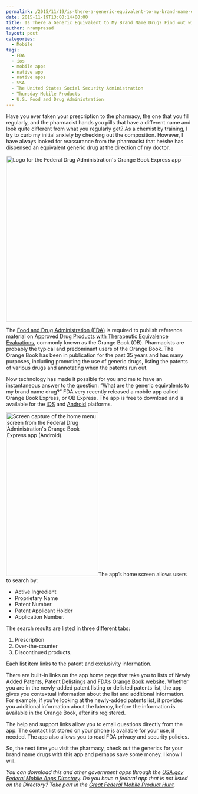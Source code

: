 ```yaml
---
permalink: /2015/11/19/is-there-a-generic-equivalent-to-my-brand-name-drug-find-out-with-fda-ob-express/
date: 2015-11-19T13:00:14+00:00
title: Is There a Generic Equivalent to My Brand Name Drug? Find out with FDA OB Express
author: nramprasad
layout: post
categories:
  - Mobile
tags:
  - FDA
  - ios
  - mobile apps
  - native app
  - native apps
  - SSA
  - The United States Social Security Administration
  - Thursday Mobile Products
  - U.S. Food and Drug Administration
---
```


Have you ever taken your prescription to the pharmacy, the one that you fill regularly, and the pharmacist hands you pills that have a different name and look quite different from what you regularly get? As a chemist by training, I try to curb my initial anxiety by checking out the composition. However, I have always looked for reassurance from the pharmacist that he/she has dispensed an equivalent generic drug at the direction of my doctor.

<img class="aligncenter size-full wp-image-329502" src="https://s3.amazonaws.com/sitesusa/wp-content/uploads/sites/212/2015/11/600-x-450-FDA-Orange-Book-OB-Express-logo.jpg" alt="Logo for the Federal Drug Administration's Orange Book Express app" width="600" height="450" />

The [Food and Drug Administration (FDA)](http://www.fda.gov) is required to publish reference material on [Approved Drug Products with Therapeutic Equivalence Evaluations](http://www.accessdata.fda.gov/scripts/cder/ob/), commonly known as the Orange Book (OB). Pharmacists are probably the typical and predominant users of the Orange Book. The Orange Book has been in publication for the past 35 years and has many purposes, including promoting the use of generic drugs, listing the patents of various drugs and annotating when the patents run out.

Now technology has made it possible for you and me to have an instantaneous answer to the question: “What are the generic equivalents to my brand name drug?&#8221; FDA very recently released a mobile app called Orange Book Express, or OB Express. The app is free to download and is available for the [iOS](https://itunes.apple.com/us/app/ob-express/id1051007579?mt=8) and [Android](https://play.google.com/store/apps/details?id=gov.fda.fdaob) platforms.

<img class="alignright size-full wp-image-329492" src="https://s3.amazonaws.com/sitesusa/wp-content/uploads/sites/212/2015/11/250-x-444-FDA-Orange-Book-OB-Express-Andrid-home-screen-menu.jpg" alt="Screen capture of the home menu screen from the Federal Drug Administration's Orange Book Express app (Android)." width="250" height="444" />The app&#8217;s home screen allows users to search by:

  * Active Ingredient
  * Proprietary Name
  * Patent Number
  * Patent Applicant Holder
  * Application Number.

The search results are listed in three different tabs:

  1. Prescription
  2. Over-the-counter
  3. Discontinued products.

Each list item links to the patent and exclusivity information.

There are built-in links on the app home page that take you to lists of Newly Added Patents, Patent Delistings and FDA&#8217;s [Orange Book website](http://www.accessdata.fda.gov/scripts/cder/ob/). Whether you are in the newly-added patent listing or delisted patents list, the app gives you contextual information about the list and additional information. For example, if you’re looking at the newly-added patents list, it provides you additional information about the latency, before the information is available in the Orange Book, after it’s registered.

The help and support links allow you to email questions directly from the app. The contact list stored on your phone is available for your use, if needed. The app also allows you to read FDA privacy and security policies.

So, the next time you visit the pharmacy, check out the generics for your brand name drugs with this app and perhaps save some money. I know I will.

_You can download this and other government apps through the [USA.gov Federal Mobile Apps Directory](https://www.usa.gov/mobile-apps). Do you have a federal app that is not listed on the Directory? Take part in the [Great Federal Mobile Product Hunt](https://www.digitalgov.gov/2015/05/21/start-sleuthing-with-the-great-federal-mobile-product-hunt/)._